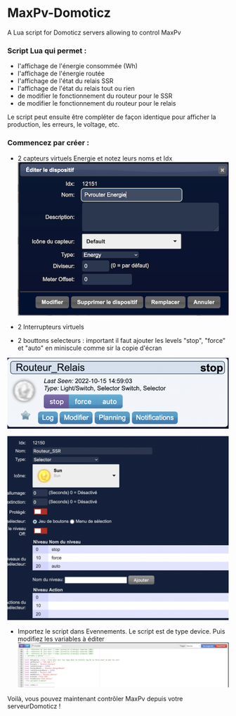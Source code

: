 # MaxPv-Domoticz
A Lua script for Domoticz servers allowing to control MaxPv

### Script Lua qui permet :
* l'affichage de l'énergie consommée (Wh)
* l'affichage de l'énergie routée
* l'affichage de l'état du relais SSR
* l'affichage de l'état du relais tout ou rien
* de modifier le fonctionnement du routeur pour le SSR
* de modifier le fonctionnement du routeur pour le relais

Le script peut ensuite être compléter de façon identique pour afficher la production, les erreurs, le voltage, etc.

### Commencez par créer :
* 2 capteurs virtuels Energie et notez leurs noms et Idx
![Capteur virtuel Energie](https://raw.githubusercontent.com/sebsalva/MaxPv-Domoticz/main/fig/energie.png)

* 2 Interrupteurs virtuels
* 2 bouttons selecteurs : important il faut ajouter les levels "stop", "force" et "auto" en miniscule comme sir la copie d'écran

![Capteur virtuel Energie](https://raw.githubusercontent.com/sebsalva/MaxPv-Domoticz/main/fig/selecteur.png)

![Capteur virtuel Energie](https://raw.githubusercontent.com/sebsalva/MaxPv-Domoticz/main/fig/selecteur2.png)

* Importez le script dans Evennements. Le script est de type device. Puis modifiez les variables à éditer
![Capteur virtuel Energie](https://raw.githubusercontent.com/sebsalva/MaxPv-Domoticz/main/fig/code.png)


Voilà, vous pouvez maintenant contrôler MaxPv depuis votre serveurDomoticz !

